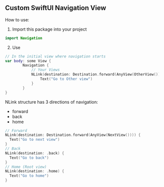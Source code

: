 **Custom SwiftUI Navigation View**
---
How to use:
1. Import this package into your project
```Swift
import Navigation
```
2. Use
```Swift
// In the initial view where navigation starts
var body: some View {
        Navigation {
            // Your Views
            NLink(destination: Destination.forward(AnyView(OtherView()))) {
                Text("Go to Other view")
            }
        }
}
```
NLink structure has 3 directions of navigation:
- forward
- back
- home

```Swift
// Forward
NLink(destination: Destination.forward(AnyView(NextView()))) {
  Text("Go to next view")
}
// Back
NLink(destination: .back) {
  Text("Go to back")
}
// Home (Root view)
NLink(destination: .home) {
  Text("Go to home")
}
```
